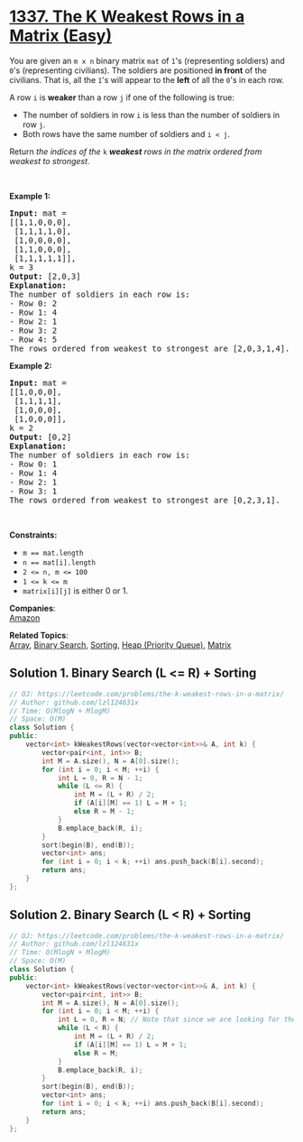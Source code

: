 # [1337. The K Weakest Rows in a Matrix (Easy)](https://leetcode.com/problems/the-k-weakest-rows-in-a-matrix/)

<p>You are given an <code>m x n</code> binary matrix <code>mat</code> of <code>1</code>'s (representing soldiers) and <code>0</code>'s (representing civilians). The soldiers are positioned <strong>in front</strong> of the civilians. That is, all the <code>1</code>'s will appear to the <strong>left</strong> of all the <code>0</code>'s in each row.</p>

<p>A row <code>i</code> is <strong>weaker</strong> than a row <code>j</code> if one of the following is true:</p>

<ul>
	<li>The number of soldiers in row <code>i</code> is less than the number of soldiers in row <code>j</code>.</li>
	<li>Both rows have the same number of soldiers and <code>i &lt; j</code>.</li>
</ul>

<p>Return <em>the indices of the </em><code>k</code><em> <strong>weakest</strong> rows in the matrix ordered from weakest to strongest</em>.</p>

<p>&nbsp;</p>
<p><strong>Example 1:</strong></p>

<pre><strong>Input:</strong> mat = 
[[1,1,0,0,0],
 [1,1,1,1,0],
 [1,0,0,0,0],
 [1,1,0,0,0],
 [1,1,1,1,1]], 
k = 3
<strong>Output:</strong> [2,0,3]
<strong>Explanation:</strong> 
The number of soldiers in each row is: 
- Row 0: 2 
- Row 1: 4 
- Row 2: 1 
- Row 3: 2 
- Row 4: 5 
The rows ordered from weakest to strongest are [2,0,3,1,4].
</pre>

<p><strong>Example 2:</strong></p>

<pre><strong>Input:</strong> mat = 
[[1,0,0,0],
 [1,1,1,1],
 [1,0,0,0],
 [1,0,0,0]], 
k = 2
<strong>Output:</strong> [0,2]
<strong>Explanation:</strong> 
The number of soldiers in each row is: 
- Row 0: 1 
- Row 1: 4 
- Row 2: 1 
- Row 3: 1 
The rows ordered from weakest to strongest are [0,2,3,1].
</pre>

<p>&nbsp;</p>
<p><strong>Constraints:</strong></p>

<ul>
	<li><code>m == mat.length</code></li>
	<li><code>n == mat[i].length</code></li>
	<li><code>2 &lt;= n, m &lt;= 100</code></li>
	<li><code>1 &lt;= k &lt;= m</code></li>
	<li><code>matrix[i][j]</code> is either 0 or 1.</li>
</ul>


**Companies**:  
[Amazon](https://leetcode.com/company/amazon)

**Related Topics**:  
[Array](https://leetcode.com/tag/array/), [Binary Search](https://leetcode.com/tag/binary-search/), [Sorting](https://leetcode.com/tag/sorting/), [Heap (Priority Queue)](https://leetcode.com/tag/heap-priority-queue/), [Matrix](https://leetcode.com/tag/matrix/)

## Solution 1. Binary Search (L <= R) + Sorting

```cpp
// OJ: https://leetcode.com/problems/the-k-weakest-rows-in-a-matrix/
// Author: github.com/lzl124631x
// Time: O(MlogN + MlogM)
// Space: O(M)
class Solution {
public:
    vector<int> kWeakestRows(vector<vector<int>>& A, int k) {
        vector<pair<int, int>> B;
        int M = A.size(), N = A[0].size();
        for (int i = 0; i < M; ++i) {
            int L = 0, R = N - 1;
            while (L <= R) {
                int M = (L + R) / 2;
                if (A[i][M] == 1) L = M + 1;
                else R = M - 1;
            }
            B.emplace_back(R, i);
        }
        sort(begin(B), end(B));
        vector<int> ans;
        for (int i = 0; i < k; ++i) ans.push_back(B[i].second);
        return ans;
    }
};
```

## Solution 2. Binary Search (L < R) + Sorting

```cpp
// OJ: https://leetcode.com/problems/the-k-weakest-rows-in-a-matrix/
// Author: github.com/lzl124631x
// Time: O(MlogN + MlogM)
// Space: O(M)
class Solution {
public:
    vector<int> kWeakestRows(vector<vector<int>>& A, int k) {
        vector<pair<int, int>> B;
        int M = A.size(), N = A[0].size();
        for (int i = 0; i < M; ++i) {
            int L = 0, R = N; // Note that since we are looking for the first index of `0`, the `R` should be initialized as `N`.
            while (L < R) {
                int M = (L + R) / 2;
                if (A[i][M] == 1) L = M + 1;
                else R = M;
            }
            B.emplace_back(R, i);
        }
        sort(begin(B), end(B));
        vector<int> ans;
        for (int i = 0; i < k; ++i) ans.push_back(B[i].second);
        return ans;
    }
};
```